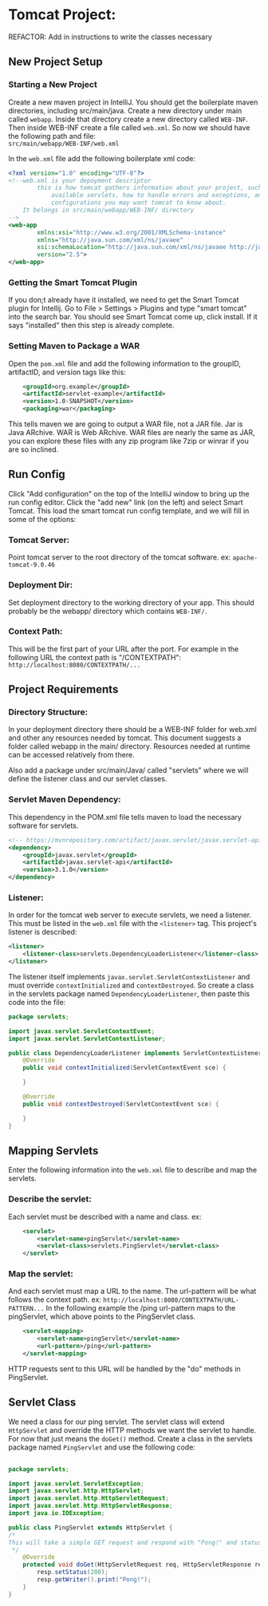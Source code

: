 # Tomcat Project:
REFACTOR: Add in instructions to write the classes necessary

## New Project Setup
### Starting a New Project
Create a new maven project in IntelliJ. You should get the boilerplate maven directories, including src/main/java. Create a new directory under main called `webapp`. Inside that directory create a new directory called `WEB-INF`. Then inside WEB-INF create a file called `web.xml`. So now we should have the following path and file:  
`src/main/webapp/WEB-INF/web.xml`
  
In the `web.xml` file add the following boilerplate xml code:
```xml
<?xml version="1.0" encoding="UTF-8"?>
<!--web.xml is your depoyment descriptor
        this is how tomcat gathers information about your project, such as welcome files,
            available servlets, how to handle errors and exceptions, and other various
            configurations you may want tomcat to know about.
    It belongs in src/main/webapp/WEB-INF/ directory
-->
<web-app
        xmlns:xsi="http://www.w3.org/2001/XMLSchema-instance"
        xmlns="http://java.sun.com/xml/ns/javaee"
        xsi:schemaLocation="http://java.sun.com/xml/ns/javaee http://java.sun.com/xml/ns/javaee/web-app_2_5.xsd"
        version="2.5">
</web-app>
```
### Getting the Smart Tomcat Plugin
If you don;t already have it installed, we need to get the Smart Tomcat plugin for Intellij. Go to File > Settings > Plugins and type "smart tomcat" into the search bar. You should see Smart Tomcat come up, click install. If it says "installed" then this step is already complete.

### Setting Maven to Package a WAR
Open the `pom.xml` file and add the following information to the groupID, artifactID, and version tags like this:
```xml
    <groupId>org.example</groupId>
    <artifactId>servlet-example</artifactId>
    <version>1.0-SNAPSHOT</version>
    <packaging>war</packaging>
```
This tells maven we are going to output a WAR file, not a JAR file. Jar is Java ARchive. WAR is Web ARchive. WAR files are nearly the same as JAR, you can explore these files with any zip program like 7zip or winrar if you are so inclined.

## Run Config
Click "Add configuration" on the top of the IntelliJ window to bring up the run config editor. Click the "add new" link (on the left) and select Smart Tomcat. This load the smart tomcat run config template, and we will fill in some of the options:

### Tomcat Server:
Point tomcat server to the root directory of the tomcat software. ex: 
`apache-tomcat-9.0.46`
### Deployment Dir:
Set deployment directory to the working directory of your app. This should probably 
be the webapp/ directory which contains `WEB-INF/`.
### Context Path:
This will be the first part of your URL after the port. For example in the following URL the context path is "/CONTEXTPATH": `http://localhost:8080/CONTEXTPATH/...`

## Project Requirements
### Directory Structure:
In your deployment directory there should be a WEB-INF folder for web.xml and other any 
resources needed by tomcat. This document suggests a folder called webapp 
in the main/ directory. Resources needed at runtime can be accessed relatively from there.  

Also add a package under src/main/Java/ called "servlets" where we will define the listener class and our servlet classes.


### Servlet Maven Dependency:
This dependency in the POM.xml file tells maven to load the necessary software for servlets.
```xml
<!-- https://mvnrepository.com/artifact/javax.servlet/javax.servlet-api -->
<dependency>
    <groupId>javax.servlet</groupId>
    <artifactId>javax.servlet-api</artifactId>
    <version>3.1.0</version>
</dependency>
```


### Listener:
In order for the tomcat web server to execute servlets, we need a listener. 
This must be listed in the `web.xml` file with the `<listener>` tag. 
This project's listener is described:
```xml
<listener>
    <listener-class>servlets.DependencyLoaderListener</listener-class>
</listener>
```

The listener itself implements `javax.servlet.ServletContextListener` and must 
override `contextInitialized` and `contextDestroyed`.
So create a class in the servlets package named `DependencyLoaderListener`, then paste this code into the file:
```java
package servlets;

import javax.servlet.ServletContextEvent;
import javax.servlet.ServletContextListener;

public class DependencyLoaderListener implements ServletContextListener {
    @Override
    public void contextInitialized(ServletContextEvent sce) {

    }

    @Override
    public void contextDestroyed(ServletContextEvent sce) {

    }
}
```

## Mapping Servlets
Enter the following information into the `web.xml` file to describe and map the servlets.
### Describe the servlet:
Each servlet must be described with a name and class. ex: 
```xml
    <servlet>
        <servlet-name>pingServlet</servlet-name>
        <servlet-class>servlets.PingServlet</servlet-class>
    </servlet>
```

### Map the servlet:
And each servlet must map a URL to the name. The url-pattern will be what follows 
the context path. ex: `http://localhost:8080/CONTEXTPATH/URL-PATTERN...`
In the following example the /ping url-pattern maps to the pingServlet, which above 
points to the PingServlet class. 
```xml
    <servlet-mapping>
        <servlet-name>pingServlet</servlet-name>
        <url-pattern>/ping</url-pattern>
    </servlet-mapping>
```
HTTP requests sent to this URL will be handled by the "do" methods in PingServlet.  

## Servlet Class
We need a class for our ping servlet. The servlet class will extend `HttpServlet` and override the HTTP methods we want the servlet to handle. For now that just means the `doGet()` method. Create a class in the servlets package named `PingServlet` and use the following code:

```java
   
package servlets;

import javax.servlet.ServletException;
import javax.servlet.http.HttpServlet;
import javax.servlet.http.HttpServletRequest;
import javax.servlet.http.HttpServletResponse;
import java.io.IOException;

public class PingServlet extends HttpServlet {
/*
This will take a simple GET request and respond with "Pong!" and status 202, indicating the request was accepted.
 */
    @Override
    protected void doGet(HttpServletRequest req, HttpServletResponse resp) throws ServletException, IOException {
        resp.setStatus(200);
        resp.getWriter().print("Pong!");
    }
}
```
